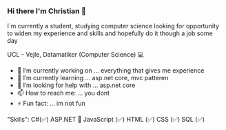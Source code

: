 ### Hi there I'm Christian 👋

I´m currently a student, studying computer science looking for opportunity to widen my experience and skills and hopefully do it though a job some day

UCL - Vejle, Datamatiker (Computer Science) 💻

- 🔭 I’m currently working on ... everything that gives me experience
- 🌱 I’m currently learning ... asp.net core, mvc patteren
- 🤔 I’m looking for help with ... asp.net core
- 📫 How to reach me: ... you dont
- ⚡ Fun fact: ... im not fun

"Skills":
C#(✅)
ASP.NET 🤔
JavaScript (✅)
HTML (✅)
CSS (✅)
SQL (✅)
